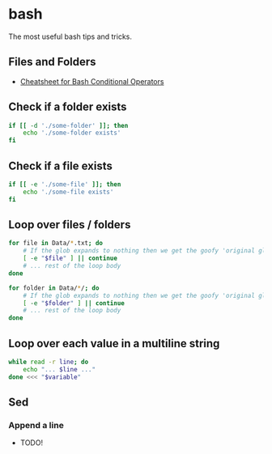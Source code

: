 # bash

The most useful bash tips and tricks.

## Files and Folders

- [Cheatsheet for Bash Conditional Operators](http://tldp.org/LDP/Bash-Beginners-Guide/html/sect_07_01.html)

## Check if a folder exists

```bash
if [[ -d './some-folder' ]]; then
    echo './some-folder exists'
fi
```

## Check if a file exists

```bash
if [[ -e './some-file' ]]; then
    echo './some-file exists'
fi
```

## Loop over files / folders

```bash
for file in Data/*.txt; do
    # If the glob expands to nothing then we get the goofy 'original glob' result
    [ -e "$file" ] || continue
    # ... rest of the loop body
done
```

```bash
for folder in Data/*/; do
    # If the glob expands to nothing then we get the goofy 'original glob' result
    [ -e "$folder" ] || continue
    # ... rest of the loop body
done
```

## Loop over each value in a multiline string

```bash
while read -r line; do
    echo "... $line ..."
done <<< "$variable"
```

## Sed

### Append a line

- TODO!

